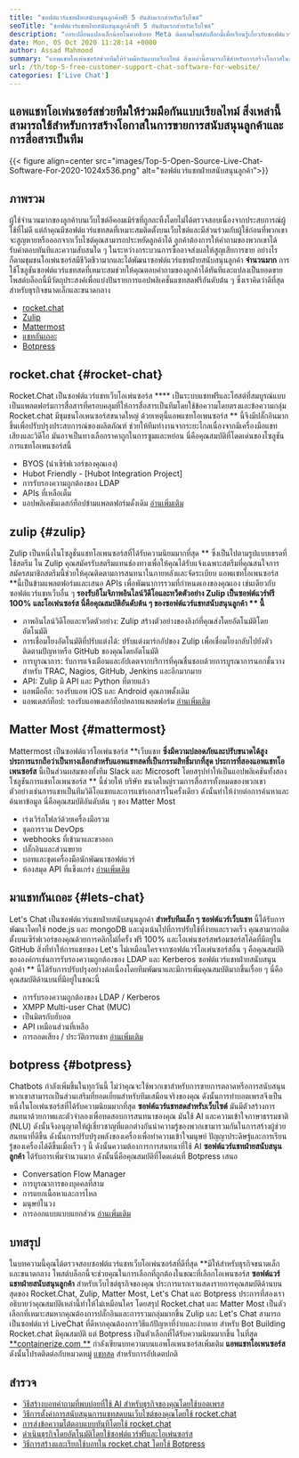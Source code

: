 ```yaml
---
title: "ซอฟต์แวร์แชทฝ่ายสนับสนุนลูกค้าฟรี 5 อันดับแรกสำหรับเว็บไซต์" 
seoTitle: "ซอฟต์แวร์แชทฝ่ายสนับสนุนลูกค้าฟรี 5 อันดับแรกสำหรับเว็บไซต์" 
description: "การเปลี่ยนแปลงเล็กน้อยในคำอธิบาย Meta ติดตามโพสต์บล็อกนี้เพื่อเรียนรู้เกี่ยวกับซอฟต์แวร์แชทฝ่ายสนับสนุนลูกค้าฟรี 5 อันดับแรก เครื่องมือเหล่านี้อำนวยความสะดวกให้กับตัวแทนฝ่ายบริการลูกค้าของคุณและผลักดันการขาย" 
date: Mon, 05 Oct 2020 11:28:14 +0000
author: Assad Mahmood
summary: "แอพแชทโอเพ่นซอร์สช่วยทีมให้ร่วมมือกันแบบเรียลไทม์ สิ่งเหล่านี้สามารถใช้สำหรับการสร้างโอกาสในการขายการสนับสนุนลูกค้าและการสื่อสารเป็นทีม" 
url: /th/top-5-free-customer-support-chat-software-for-website/
categories: ['Live Chat']
---
```


## แอพแชทโอเพ่นซอร์สช่วยทีมให้ร่วมมือกันแบบเรียลไทม์ สิ่งเหล่านี้สามารถใช้สำหรับการสร้างโอกาสในการขายการสนับสนุนลูกค้าและการสื่อสารเป็นทีม

{{< figure align=center src="images/Top-5-Open-Source-Live-Chat-Software-For-2020-1024x536.png" alt="ซอฟต์แวร์แชทฝ่ายสนับสนุนลูกค้า">}}


## ภาพรวม
ผู้ใช้จำนวนมากของลูกค้าบนเว็บไซต์อีคอมเมิร์ซที่ถูกละทิ้งโดยไม่ได้ตรวจสอบเนื่องจากประสบการณ์ผู้ใช้ที่ไม่ดี แต่ถ้าคุณมีซอฟต์แวร์แชทสดที่เหมาะสมติดตั้งบนเว็บไซต์และมีส่วนร่วมกับผู้ใช้ก่อนที่พวกเขาจะสูญหายหรือออกจากเว็บไซต์คุณสามารถประหยัดลูกค้าได้ ลูกค้าต้องการให้คำถามของพวกเขาได้รับคำตอบทันทีและความสับสนใด ๆ ในระหว่างกระบวนการซื้ออาจส่งผลให้สูญเสียการขาย อย่างไรก็ตามชุมชนโอเพ่นซอร์สมีชีวิตชีวามากและได้พัฒนาซอฟต์แวร์แชทฝ่ายสนับสนุนลูกค้า **จำนวนมาก** 
การใช้โซลูชันซอฟต์แวร์แชทสดที่เหมาะสมช่วยให้คุณตอบคำถามของลูกค้าได้ทันทีและแปลงเป็นยอดขาย โพสต์บล็อกนี้มีวัตถุประสงค์เพื่อแบ่งปันรายการแอปพลิเคชั่นแชทสดฟรีอันดับต้น ๆ ซึ่งเราคิดว่าดีที่สุดสำหรับธุรกิจขนาดเล็กและขนาดกลาง
  * [rocket.chat][1]
  * [Zulip][2]
  * [Mattermost][3]
  * [แชทกันเถอะ][4]
  * [Botpress][5]

## **rocket.chat** {#rocket-chat}
Rocket.Chat เป็นซอฟต์แวร์แชทเว็บโอเพ่นซอร์ส  ****  เป็นระบบแชทฟรีและโฮสต์ที่สมบูรณ์แบบ เป็นแพลตฟอร์มการสื่อสารที่ครอบคลุมที่ให้การสื่อสารเป็นทีมโดยใช้ข้อความโดยตรงและข้อความกลุ่ม
Rocket.chat มีชุมชนโอเพนซอร์สขนาดใหญ่ ด้วยเหตุนี้แอพแชทโอเพนซอร์ส ** นี้จึงมีปลั๊กอินมากขึ้นเพื่อปรับปรุงประสบการณ์ของผลิตภัณฑ์ ช่วยให้ทีมทำงานจากระยะไกลเนื่องจากมีเครื่องมือแชทเสียงและวิดีโอ มันอาจเป็นทางเลือกราคาถูกในการซูมและหย่อน นี่คือคุณสมบัติที่โดดเด่นของโซลูชันการแชทโอเพนซอร์สนี้
  * BYOS (นำเซิร์ฟเวอร์ของคุณเอง)
  * Hubot Friendly - [Hubot Integration Project]
  * การรับรองความถูกต้องของ LDAP
  * APIs ที่เหลือเต็ม
  * แอปพลิเคชันเดสก์ท็อปข้ามแพลตฟอร์มดั้งเดิม
    [อ่านเพิ่มเติม][6]

## **zulip** {#zulip}
Zulip เป็นหนึ่งในโซลูชั่นแชทโอเพนซอร์สที่ได้รับความนิยมมากที่สุด ** ซึ่งเป็นไปตามรูปแบบเธรดที่ใช้สตรีม ใน Zulip คุณสมัครรับสตรีมแทนช่องทางเพื่อให้คุณได้รับแจ้งเฉพาะสตรีมที่คุณสนใจการสมัครสมาชิกสตรีมนี้ช่วยให้คุณติดตามการสนทนาในภายหลังและจัดระเบียบ
แอพแชทโอเพนซอร์ส **นี้เป็นข้ามแพลตฟอร์มและเสนอ APIs เพื่อพัฒนาการรวมที่กำหนดเองของคุณเอง เช่นเดียวกับซอฟต์แวร์แชทเว็บอื่น ๆ  **รองรับอิโมจิภาพอินไลน์วิดีโอและทวีตตัวอย่าง Zulip เป็นซอฟต์แวร์ฟรี 100% และโอเพ่นซอร์ส นี่คือคุณสมบัติอันดับต้น ๆ ของซอฟต์แวร์แชทสนับสนุนลูกค้า **  นี้** 
  * ภาพอินไลน์วิดีโอและทวีตตัวอย่าง: Zulip สร้างตัวอย่างของลิงก์ที่คุณส่งโดยอัตโนมัติโดยอัตโนมัติ
  * การเชื่อมโยงอัตโนมัติที่ปรับแต่งได้: ปรับแต่งมาร์กอัปของ Zulip เพื่อเชื่อมโยงกลับไปยังตัวติดตามปัญหาหรือ GitHub ของคุณโดยอัตโนมัติ
  * การบูรณาการ: รับการแจ้งเตือนและอัปเดตจากบริการที่คุณชื่นชอบด้วยการบูรณาการนอกชั้นวางสำหรับ TRAC, Nagios, GitHub, Jenkins และอีกมากมาย
  * API: Zulip มี API และ Python ที่ตายแล้ว
  * แอพมือถือ: รองรับแอพ iOS และ Android คุณภาพดั้งเดิม
  * แอพเดสก์ท็อป: รองรับแอพเดสก์ท็อปหลายแพลตฟอร์ม
    [อ่านเพิ่มเติม][7]

## **Matter Most** {#mattermost}
Mattermost เป็นซอฟต์แวร์โอเพ่นซอร์ส **เว็บแชท  **ซึ่งมีความปลอดภัยและปรับขนาดได้สูง ประการแรกถือว่าเป็นทางเลือกสำหรับแอพแชทสดที่เป็นกรรมสิทธิ์มากที่สุด ประการที่สองแอพแชทโอเพนซอร์ส**   นี้เป็นส่วนผสมของทั้งทีม Slack และ Microsoft โดยสรุปทำให้เป็นแอปพลิเคชันทั้งสอง
โซลูชันการแชทโอเพนซอร์ส ** นี้ช่วยให้ บริษัท ขนาดใหญ่รวมการสื่อสารทั้งหมดของพวกเขา ตัวอย่างเช่นการแชทเป็นทีมวิดีโอแชทและการแชร์เอกสารในครั้งเดียว ดังนั้นทำให้ง่ายต่อการค้นหาและค้นหาข้อมูล
นี่คือคุณสมบัติอันดับต้น ๆ ของ Matter Most
  * เร่งเวิร์กโฟลว์ด้วยเครื่องมือรวม
  * ชุดการรวม DevOps
  * webhooks ที่เข้ามาและขาออก
  * ปลั๊กอินและส่วนขยาย
  * บอทและชุดเครื่องมือนักพัฒนาซอฟต์แวร์
  * ห้องสมุด API ที่แข็งแกร่ง
    [อ่านเพิ่มเติม][8]

## **มาแชทกันเถอะ** {#lets-chat}
Let's Chat เป็นซอฟต์แวร์แชทฝ่ายสนับสนุนลูกค้า **สำหรับทีมเล็ก ๆ ซอฟต์แวร์เว็บแชท**  นี้ได้รับการพัฒนาโดยใช้ node.js และ mongoDB และมุ่งเน้นไปที่การปรับใช้ที่ง่ายและรวดเร็ว คุณสามารถติดตั้งบนเซิร์ฟเวอร์ของคุณด้วยการคลิกไม่กี่ครั้ง ฟรี 100% และโอเพ่นซอร์สพร้อมซอร์สโค้ดที่มีอยู่ใน GitHub
สิ่งที่ทำให้การแชทของ Let's ไม่เหมือนใครจากซอฟต์แวร์โอเพ่นซอร์สอื่น ๆ คือคุณสมบัติขององค์กรเช่นการรับรองความถูกต้องของ LDAP และ Kerberos ซอฟต์แวร์แชทฝ่ายสนับสนุนลูกค้า ** นี้ได้รับการปรับปรุงอย่างต่อเนื่องโดยทีมพัฒนาและมีการเพิ่มคุณสมบัติมากขึ้นเรื่อย ๆ นี่คือคุณสมบัติด้านบนที่มีอยู่ในขณะนี้
  * การรับรองความถูกต้องของ LDAP / Kerberos
  * XMPP Multi-user Chat (MUC)
  * เป็นมิตรกับฮับอต
  * API เหมือนส่วนที่เหลือ
  * การถอดเสียง / ประวัติการแชท
    [อ่านเพิ่มเติม][9]

## **botpress** {#botpress}
Chatbots กำลังเพิ่มขึ้นในทุกวันนี้ ไม่ว่าคุณจะใช้พวกเขาสำหรับการขายการตลาดหรือการสนับสนุนพวกเขาสามารถเป็นส่วนเสริมที่ยอดเยี่ยมสำหรับทีมเสมือนจริงของคุณ
ดังนั้นการทำบอตเพรสจึงเป็นหนึ่งในโอเพ่นซอร์สที่ได้รับความนิยมมากที่สุด **ซอฟต์แวร์แชทสดสำหรับเว็บไซต์**  มันมีตัวสร้างการสนทนาด้วยภาพและตัวจำลองเพื่อทดสอบการสนทนาของคุณ มันใช้ AI และความเข้าใจภาษาธรรมชาติ (NLU) ดังนั้นจึงอนุญาตให้ผู้เชี่ยวชาญที่แตกต่างกันนำความรู้ของพวกเขามารวมกันในการสร้างผู้ช่วยสนทนาที่ดีขึ้น ดังนั้นการปรับปรุงพลังของเครื่องเพื่อทำความเข้าใจมนุษย์
ปัญญาประดิษฐ์และการเรียนรู้ของเครื่องได้ดีขึ้นเมื่อเร็ว ๆ นี้ ดังนั้นความต้องการการสนทนาที่ใช้ AI **ซอฟต์แวร์แชทฝ่ายสนับสนุนลูกค้า**  ได้รับการเพิ่มจำนวนมาก ดังนั้นนี่คือคุณสมบัติที่โดดเด่นที่ Botpress เสนอ
  * Conversation Flow Manager
  * การบูรณาการของบุคคลที่สาม
  * การแยกเนื้อหาและการไหล
  * มนุษย์ในวง
  * การออกแบบแบบแยกส่วน
    [อ่านเพิ่มเติม][10]

## บทสรุป
ในบทความนี้คุณได้ตรวจสอบซอฟต์แวร์แชทเว็บโอเพ่นซอร์สที่ดีที่สุด **มีให้สำหรับธุรกิจขนาดเล็กและขนาดกลาง โพสต์บล็อกนี้จะช่วยคุณในการเลือกที่ถูกต้องในขณะที่เลือกโอเพนซอร์ส  **ซอฟต์แวร์แชทฝ่ายสนับสนุนลูกค้า**   สำหรับเว็บไซต์ธุรกิจของคุณ ประการแรกเราแสดงรายการคุณสมบัติด้านบนสุดของ Rocket.Chat, Zulip, Matter Most, Let's Chat และ Botpress ประการที่สองเราอธิบายว่าคุณสมบัติเหล่านี้ทำให้ไม่เหมือนใคร โดยสรุป Rocket.chat และ Matter Most เป็นตัวเลือกที่เหมาะสมหากคุณต้องการปลั๊กอินและการรวมกลุ่มมากขึ้น Zulip และ Let's Chat สามารถเป็นซอฟต์แวร์ LiveChat ที่ดีหากคุณต้องการวิธีแก้ปัญหาที่ง่ายและง่ายดาย สำหรับ Bot Building Rocket.chat มีคุณสมบัติ แต่ Botpress เป็นตัวเลือกที่ได้รับความนิยมมากขึ้น
ในที่สุด [**containerize.com **][11] กำลังเขียนบทความบนแอพโอเพนซอร์สเพิ่มเติม  **แอพแชทโอเพนซอร์ส**   ดังนั้นโปรดติดต่อกับหมวดหมู่ [แชทสด][12] สำหรับการอัปเดตปกติ

## สำรวจ
  * [วิธีสร้างบอทคำถามที่พบบ่อยที่ใช้ AI สำหรับธุรกิจของคุณโดยใช้บอตเพรส][13]
  * [วิธีการตั้งค่าการสนับสนุนการแชทสดบนเว็บไซต์ของคุณโดยใช้ rocket.chat][14]
  * [การส่งข้อความโต้ตอบแบบทันทีโดยใช้ rocket.chat][15]
  * [ดำเนินธุรกิจโดยอัตโนมัติโดยใช้ซอฟต์แวร์ฟรีและโอเพ่นซอร์ส][16]
  * [วิธีการสร้างและเรียกใช้บอทใน rocket.chat โดยใช้ Botpress][17]

  
[1]: #rocket-chat
[2]: #zulip
[3]: #mattermost
[4]: #lets-chat
[5]: #botpress
[6]: https://products.containerize.com/live-chat/rocketchat
[7]: https://products.containerize.com/live-chat/zulip
[8]: https://products.containerize.com/live-chat/mattermost
[9]: https://products.containerize.com/live-chat/lets-chat
[10]: https://products.containerize.com/live-chat/botpress
[11]: https://www.containerize.com/
[12]: https://products.containerize.com/live-chat/
[13]: https://blog.containerize.com/live-chat/how-to-create-an-ai-based-faq-bot-for-your-business-using-botpress/
[14]: https://blog.containerize.com/live-chat/how-to-setup-live-chat-software-on-website-rocket-chat/
[15]: https://blog.containerize.com/blogging/instantly-communicate-with-customers-using-wordpress-and-rocket-chat/
[16]: https://blog.containerize.com/blogging/automate-business-operations-using-open-source-software/
[17]: https://blog.containerize.com/live-chat/how-to-create-and-run-a-bot-in-rocket-chat-using-botpress/
